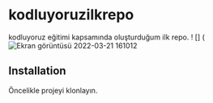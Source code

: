 # kodluyoruzilkrepo
kodluyoruz eğitimi kapsamında oluşturduğum ilk repo. 
! [] (![Ekran görüntüsü 2022-03-21 161012](https://user-images.githubusercontent.com/95767424/159267762-114ae926-0549-4f36-95c5-c012ce8c8264.png)
## Installation 
Öncelikle projeyi klonlayın. 
